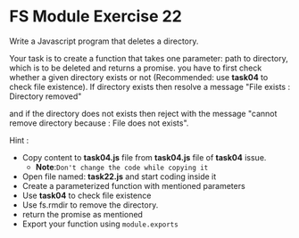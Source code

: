 # FS Module Exercise 22

Write a Javascript program that deletes a directory.

Your task is to create a function that takes one parameter: path to directory, which is to be deleted and returns a promise. you have to first check whether a given directory exists or not (Recommended: use **task04** to check file existence). If directory exists then resolve a message "File exists : Directory removed"

and if the directory does not exists then reject with the message "cannot remove directory because : File does not exists".

Hint :

- Copy content to **task04.js** file from **task04.js** file of **task04** issue.
  - **Note**:`Don't change the code while copying it`
- Open file named: **task22.js** and start coding inside it
- Create a parameterized function with mentioned parameters
- Use **task04** to check file existence
- Use fs.rmdir to remove the directory.
- return the promise as mentioned
- Export your function using `module.exports`
